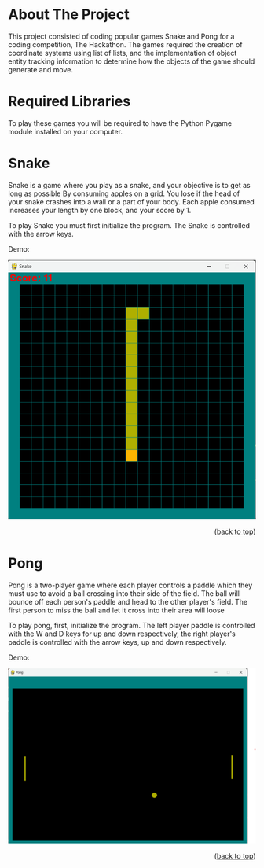 
# About The Project

This project consisted of coding popular games Snake and Pong for a coding competition, The Hackathon.
The games required the creation of coordinate systems using list of lists, and the implementation of
object entity tracking information to determine how the objects of the game should generate and move.

# Required Libraries

To play these games you will be required to have the Python Pygame module installed on your computer.

# Snake
Snake is a game where you play as a snake, and your objective is to get as long as possible
By consuming apples on a grid. You lose if the head of your snake crashes into a wall or 
a part of your body. Each apple consumed increases your length by one block, and your score by 1.

To play Snake you must first initialize the program. The Snake is controlled with the arrow keys.

Demo:

![](https://github.com/martinalvo/Hackathon/blob/main/HackAThon/Snake2.png)
<p align="right">(<a href="#readme-top">back to top</a>)</p>

# Pong

Pong is a two-player game where each player controls a paddle which they must use to avoid a ball
crossing into their side of the field. The ball will bounce off each person's paddle and head to the
other player's field. The first person to miss the ball and let it cross into their area will loose

To play pong, first, initialize the program. The left player paddle is controlled with the W and D keys
for up and down respectively, the right player's paddle is controlled with the arrow keys, up and down
respectively.

Demo:

![](https://github.com/martinalvo/Hackathon/blob/main/HackAThon/Pong1.png)
<p align="right">(<a href="#readme-top">back to top</a>)</p>
